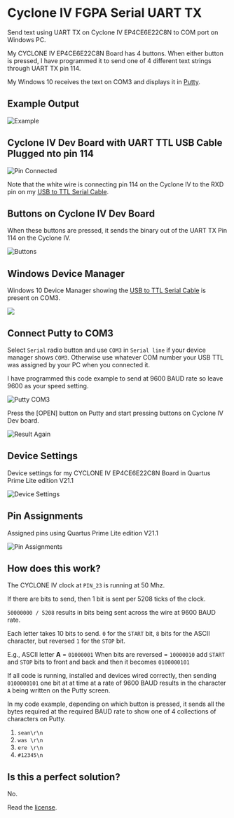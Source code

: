 # Cyclone IV FGPA Serial UART TX

Send text using UART TX on Cyclone IV EP4CE6E22C8N to COM port on Windows PC.

My CYCLONE IV EP4CE6E22C8N Board has 4 buttons. When either button is pressed, I have programmed it to send one of 4 different text strings through UART TX pin 114. 

My Windows 10 receives the text on COM3 and displays it in [Putty](https://www.chiark.greenend.org.uk/~sgtatham/putty/latest.html).

## Example Output

![Example](putty_result.jpg)

## Cyclone IV Dev Board with UART TTL USB Cable Plugged nto pin 114

![Pin Connected](pin_connected.jpg)

Note that the white wire is connecting pin 114 on the Cyclone IV to the RXD pin on my [USB to TTL Serial Cable](https://amzn.to/3r5YbnZ).

## Buttons on Cyclone IV Dev Board

When these buttons are pressed, it sends the binary out of the UART TX Pin 114 on the Cyclone IV.

![Buttons](buttons.jpg)

## Windows Device Manager

Windows 10 Device Manager showing the [USB to TTL Serial Cable](https://amzn.to/3r5YbnZ) is present on COM3.

![](device_com3.jpg)

## Connect Putty to COM3

Select `Serial` radio button and use `COM3` in `Serial line` if your device manager shows `COM3`. Otherwise use whatever COM number your USB TTL was assigned by your PC when you connected it. 

I have programmed this code example to send at 9600 BAUD rate so leave 9600 as your speed setting.

![Putty COM3](putty-com3.jpg)

Press the [OPEN] button on Putty and start pressing buttons on Cyclone IV Dev board.

![Result Again](putty_result_2.jpg)

## Device Settings

Device settings for my CYCLONE IV EP4CE6E22C8N Board in Quartus Prime Lite edition V21.1

![Device Settings](device.jpg)

## Pin Assignments

Assigned pins using Quartus Prime Lite edition V21.1

![Pin Assignments](pins.jpg)

## How does this work?

The CYCLONE IV clock at `PIN_23` is running at 50 Mhz. 

If there are bits to send, then 1 bit is sent per 5208 ticks of the clock.

`50000000 / 5208` results in bits being sent across the wire at 9600 BAUD rate.

Each letter takes 10 bits to send.
`0` for the `START` bit,
`8` bits for the ASCII character, but reversed
`1` for the `STOP` bit.

E.g.,
ASCII letter **A** = `01000001`
When bits are reversed = `10000010`
add `START` and `STOP` bits to front and back and then it becomes `0100000101`

If all code is running, installed and devices wired correctly, then sending `0100000101` one bit at at time at a rate of 9600 BAUD results in the character `A` being written on the Putty screen.

In my code example, depending on which button is pressed, it sends all the bytes required at the required BAUD rate to show one of 4 collections of characters on Putty.

1. `sean\r\n`
2. `was \r\n`
3. `ere \r\n`
4. `#12345\n`

## Is this a perfect solution?

No. 

Read the [license](LICENSE).
